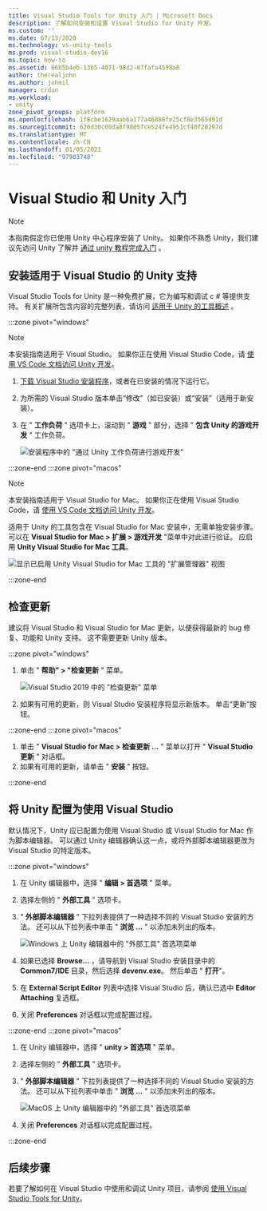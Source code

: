 ```yaml
---
title: Visual Studio Tools for Unity 入门 | Microsoft Docs
description: 了解如何安装和设置 Visual Studio for Unity 开发。
ms.custom: ''
ms.date: 07/13/2020
ms.technology: vs-unity-tools
ms.prod: visual-studio-dev16
ms.topic: how-to
ms.assetid: 66b5b4eb-13b5-4071-98d2-87fafa4598a8
author: therealjohn
ms.author: johmil
manager: crdun
ms.workload:
- unity
zone_pivot_groups: platform
ms.openlocfilehash: 1f8cbe1629aab6a177a46888fe25cf8e3565d91d
ms.sourcegitcommit: 620d30c60da8f9805fce524fe4951cf40f28297d
ms.translationtype: MT
ms.contentlocale: zh-CN
ms.lasthandoff: 01/05/2021
ms.locfileid: "97903748"
---
```

# <a name="get-started-with-visual-studio-and-unity"></a>Visual Studio 和 Unity 入门

> [!NOTE]
> 本指南假定你已使用 Unity 中心程序安装了 Unity。 如果你不熟悉 Unity，我们建议先访问 Unity 了解并 [通过 unity 教程完成入门](https://learn.unity.com/course/getting-started-with-unity) 。

## <a name="install-unity-support-for-visual-studio"></a>安装适用于 Visual Studio 的 Unity 支持

Visual Studio Tools for Unity 是一种免费扩展，它为编写和调试 c # 等提供支持。 有关扩展所包含内容的完整列表，请访问 [适用于 Unity 的工具概述](./visual-studio-tools-for-unity.md) 。

:::zone pivot="windows"

> [!NOTE]
> 本安装指南适用于 Visual Studio。 如果你正在使用 Visual Studio Code，请 [使用 VS Code 文档访问 Unity 开发](https://code.visualstudio.com/docs/other/unity)。

1. [下载 Visual Studio 安装程序](/visualstudio/docs/install/install-visual-studio.md)，或者在已安装的情况下运行它。
2. 为所需的 Visual Studio 版本单击“修改”（如已安装）或“安装”（适用于新安装）。
3. 在 " **工作负荷** " 选项卡上，滚动到 " **游戏** " 部分，选择 " **包含 Unity 的游戏开发** " 工作负荷。

    ![安装程序中的 "通过 Unity 工作负荷进行游戏开发"](../media/vs/unity-workload.png)

:::zone-end
:::zone pivot="macos"

> [!NOTE]
> 本安装指南适用于 Visual Studio for Mac。 如果你正在使用 Visual Studio Code，请 [使用 VS Code 文档访问 Unity 开发](https://code.visualstudio.com/docs/other/unity)。

适用于 Unity 的工具包含在 Visual Studio for Mac 安装中，无需单独安装步骤。 可以在 **Visual Studio for Mac > 扩展 > 游戏开发** "菜单中对此进行验证。 应启用 **Unity Visual Studio for Mac 工具**。

![显示已启用 Unity Visual Studio for Mac 工具的 "扩展管理器" 视图](../media/vsm/unity-workload.png)

:::zone-end

## <a name="check-for-updates"></a>检查更新

建议将 Visual Studio 和 Visual Studio for Mac 更新，以便获得最新的 bug 修复、功能和 Unity 支持。 这不需要更新 Unity 版本。

:::zone pivot="windows"

1. 单击 " **帮助" > "检查更新** " 菜单。

    ![Visual Studio 2019 中的 "检查更新" 菜单](../media/vs/check-for-updates.png)

2. 如果有可用的更新，则 Visual Studio 安装程序将显示新版本。 单击“更新”按钮。

:::zone-end
:::zone pivot="macos"

1. 单击 " **Visual Studio for Mac > 检查更新 ...** " 菜单以打开 " **Visual Studio 更新** " 对话框。
2. 如果有可用的更新，请单击 " **安装** " 按钮。

:::zone-end

## <a name="configure-unity-to-use-visual-studio"></a>将 Unity 配置为使用 Visual Studio

默认情况下，Unity 应已配置为使用 Visual Studio 或 Visual Studio for Mac 作为脚本编辑器。 可以通过 Unity 编辑器确认这一点，或将外部脚本编辑器更改为 Visual Studio 的特定版本。

:::zone pivot="windows"

1. 在 Unity 编辑器中，选择 " **编辑 > 首选项** " 菜单。
2. 选择左侧的 " **外部工具** " 选项卡。
3. " **外部脚本编辑器** " 下拉列表提供了一种选择不同的 Visual Studio 安装的方法。 还可以从下拉列表中单击 " **浏览 ...** " 以添加未列出的版本。

    ![Windows 上 Unity 编辑器中的 "外部工具" 首选项菜单](../media/vs/preferences-external-tools.png)

4. 如果已选择 **Browse...** ，请导航到 Visual Studio 安装目录中的 **Common7/IDE** 目录，然后选择 **devenv.exe**。 然后单击 " **打开**"。
5. 在 **External Script Editor** 列表中选择 Visual Studio 后，确认已选中 **Editor Attaching** 复选框。
6. 关闭 **Preferences** 对话框以完成配置过程。

:::zone-end
:::zone pivot="macos"

1. 在 Unity 编辑器中，选择 " **unity > 首选项** " 菜单。
2. 选择左侧的 " **外部工具** " 选项卡。
3. " **外部脚本编辑器** " 下拉列表提供了一种选择不同的 Visual Studio 安装的方法。 还可以从下拉列表中单击 " **浏览 ...** " 以添加未列出的版本。

    ![MacOS 上 Unity 编辑器中的 "外部工具" 首选项菜单](../media/vsm/preferences-external-tools.png)

4. 关闭 **Preferences** 对话框以完成配置过程。

:::zone-end

## <a name="next-steps"></a>后续步骤

 若要了解如何在 Visual Studio 中使用和调试 Unity 项目，请参阅 [使用 Visual Studio Tools for Unity](using-visual-studio-tools-for-unity.md)。

